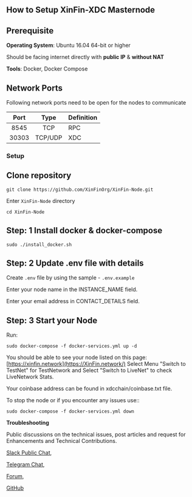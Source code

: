 
## How to Setup XinFin-XDC Masternode

## Prerequisite

**Operating System**: Ubuntu 16.04 64-bit or higher

Should be facing internet directly with **public IP** & **without NAT**

**Tools**: Docker, Docker Compose


## Network Ports

Following network ports need to be open for the nodes to communicate

| Port | Type | Definition |
|:------:|:-----:|:---------- |
|8545| TCP | RPC |
|30303| TCP/UDP | XDC |

### Setup

## Clone repository
```
git clone https://github.com/XinFinOrg/XinFin-Node.git
```

Enter `XinFin-Node` directory
```
cd XinFin-Node
```


## Step: 1 Install docker & docker-compose
    sudo ./install_docker.sh

## Step: 2 Update .env file with details
Create `.env` file by using the sample - `.env.example`

Enter your node name in the INSTANCE_NAME field.

Enter your email address in CONTACT_DETAILS field.


## Step: 3 Start your Node

Run:
```
sudo docker-compose -f docker-services.yml up -d
```

You should be able to see your node listed on this page: [https://xinfin.network](https://XinFin.network/) Select Menu "Switch to TestNet" for TestNetwork and Select "Switch to LiveNet" to check LiveNetwork Stats. 

Your coinbase address can be found in xdcchain/coinbase.txt file.

To stop the node or if you encounter any issues use::
```
sudo docker-compose -f docker-services.yml down
```

**Troubleshooting**

Public discussions on the technical issues, post articles and request for Enhancements and Technical Contributions. 

[Slack Public Chat](https://launchpass.com/xinfin-public), 

[Telegram Chat](http://bit.do/Telegram-XinFinDev), 

[Forum](https://xinfin.net), 

[GitHub](https://github.com/XinFinorg)



